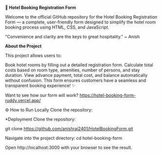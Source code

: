 **🏨 Hotel Booking Registration Form**

Welcome to the official GitHub repository for the Hotel Booking Registration Form — a complete, user-friendly form designed to simplify the hotel room booking process using HTML, CSS, and JavaScript.

"Convenience and clarity are the keys to great hospitality."
~ Anish

**About the Project**

This project allows users to:

Book hotel rooms by filling out a detailed registration form.
Calculate total costs based on room type, amenities, number of persons, and stay duration.
View advance payment, total cost, and balance automatically without confusion.
This form ensures customers have a seamless and transparent booking experience! ✨

Want to see how our form will work? https://hotel-booking-form-ruddy.vercel.app/

⚙️ How to Run Locally
Clone the repository:

*Deployment
Clone the repository:

git clone https://github.com/anishraj2401/HotelBookingForm.git

Navigate into the project directory:
cd hotel-booking-form

Open http://localhost:3000 with your browser to see the result.
